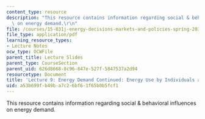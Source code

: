 ```yaml
---
content_type: resource
description: "This resource contains information regarding social & behavioral influences\
  \ on energy demand.\r\n"
file: /courses/15-031j-energy-decisions-markets-and-policies-spring-2012/a53b699fb49ba7c26bf61f65b0b5fcf1_MIT15_031JS12_lec9.pdf
file_type: application/pdf
learning_resource_types:
- Lecture Notes
ocw_type: OCWFile
parent_title: Lecture Slides
parent_type: CourseSection
parent_uid: 626d8668-8c96-847e-527f-5847537a2d94
resourcetype: Document
title: 'Lecture 9: Energy Demand Continued: Energy Use by Individuals and Households'
uid: a53b699f-b49b-a7c2-6bf6-1f65b0b5fcf1
---
```

This resource contains information regarding social & behavioral influences on energy demand.
